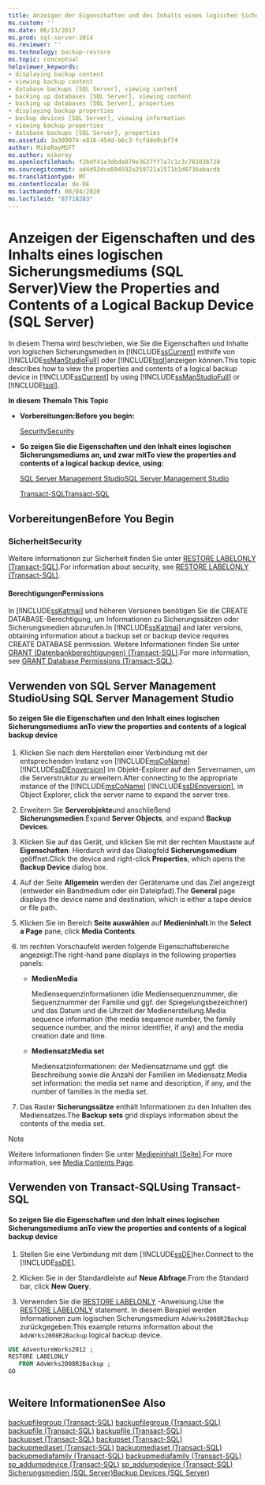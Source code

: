 ```yaml
---
title: Anzeigen der Eigenschaften und des Inhalts eines logischen Sicherungsmediums (SQL Server) | Microsoft-Dokumentation
ms.custom: ''
ms.date: 06/13/2017
ms.prod: sql-server-2014
ms.reviewer: ''
ms.technology: backup-restore
ms.topic: conceptual
helpviewer_keywords:
- displaying backup content
- viewing backup content
- database backups [SQL Server], viewing content
- backing up databases [SQL Server], viewing content
- backing up databases [SQL Server], properties
- displaying backup properties
- backup devices [SQL Server], viewing information
- viewing backup properties
- database backups [SQL Server], properties
ms.assetid: 3a309074-e816-454d-b6c3-fcfdde0cbf74
author: MikeRayMSFT
ms.author: mikeray
ms.openlocfilehash: f2bdf41e3dbda079e3627ff7a7c1c3c78103b728
ms.sourcegitcommit: ad4d92dce894592a259721a1571b1d8736abacdb
ms.translationtype: MT
ms.contentlocale: de-DE
ms.lasthandoff: 08/04/2020
ms.locfileid: "87718283"
---
```

# <a name="view-the-properties-and-contents-of-a-logical-backup-device-sql-server"></a><span data-ttu-id="93bcc-102">Anzeigen der Eigenschaften und des Inhalts eines logischen Sicherungsmediums (SQL Server)</span><span class="sxs-lookup"><span data-stu-id="93bcc-102">View the Properties and Contents of a Logical Backup Device (SQL Server)</span></span>
  <span data-ttu-id="93bcc-103">In diesem Thema wird beschrieben, wie Sie die Eigenschaften und Inhalte von logischen Sicherungsmedien in [!INCLUDE[ssCurrent](../../includes/sscurrent-md.md)] mithilfe von [!INCLUDE[ssManStudioFull](../../includes/ssmanstudiofull-md.md)] oder [!INCLUDE[tsql](../../includes/tsql-md.md)]anzeigen können.</span><span class="sxs-lookup"><span data-stu-id="93bcc-103">This topic describes how to view the properties and contents of a logical backup device in [!INCLUDE[ssCurrent](../../includes/sscurrent-md.md)] by using [!INCLUDE[ssManStudioFull](../../includes/ssmanstudiofull-md.md)] or [!INCLUDE[tsql](../../includes/tsql-md.md)].</span></span>  
  
 <span data-ttu-id="93bcc-104">**In diesem Thema**</span><span class="sxs-lookup"><span data-stu-id="93bcc-104">**In This Topic**</span></span>  
  
-   <span data-ttu-id="93bcc-105">**Vorbereitungen:**</span><span class="sxs-lookup"><span data-stu-id="93bcc-105">**Before you begin:**</span></span>  
  
     [<span data-ttu-id="93bcc-106">Security</span><span class="sxs-lookup"><span data-stu-id="93bcc-106">Security</span></span>](#Security)  
  
-   <span data-ttu-id="93bcc-107">**So zeigen Sie die Eigenschaften und den Inhalt eines logischen Sicherungsmediums an, und zwar mit**</span><span class="sxs-lookup"><span data-stu-id="93bcc-107">**To view the properties and contents of a logical backup device, using:**</span></span>  
  
     [<span data-ttu-id="93bcc-108">SQL Server Management Studio</span><span class="sxs-lookup"><span data-stu-id="93bcc-108">SQL Server Management Studio</span></span>](#SSMSProcedure)  
  
     [<span data-ttu-id="93bcc-109">Transact-SQL</span><span class="sxs-lookup"><span data-stu-id="93bcc-109">Transact-SQL</span></span>](#TsqlProcedure)  
  
##  <a name="before-you-begin"></a><a name="BeforeYouBegin"></a> <span data-ttu-id="93bcc-110">Vorbereitungen</span><span class="sxs-lookup"><span data-stu-id="93bcc-110">Before You Begin</span></span>  
  
###  <a name="security"></a><a name="Security"></a> <span data-ttu-id="93bcc-111">Sicherheit</span><span class="sxs-lookup"><span data-stu-id="93bcc-111">Security</span></span>  
 <span data-ttu-id="93bcc-112">Weitere Informationen zur Sicherheit finden Sie unter [RESTORE LABELONLY &#40;Transact-SQL&#41;](/sql/t-sql/statements/restore-statements-labelonly-transact-sql).</span><span class="sxs-lookup"><span data-stu-id="93bcc-112">For information about security, see [RESTORE LABELONLY &#40;Transact-SQL&#41;](/sql/t-sql/statements/restore-statements-labelonly-transact-sql).</span></span>  
  
####  <a name="permissions"></a><a name="Permissions"></a> <span data-ttu-id="93bcc-113">Berechtigungen</span><span class="sxs-lookup"><span data-stu-id="93bcc-113">Permissions</span></span>  
 <span data-ttu-id="93bcc-114">In [!INCLUDE[ssKatmai](../../includes/sskatmai-md.md)] und höheren Versionen benötigen Sie die CREATE DATABASE-Berechtigung, um Informationen zu Sicherungssätzen oder Sicherungsmedien abzurufen.</span><span class="sxs-lookup"><span data-stu-id="93bcc-114">In [!INCLUDE[ssKatmai](../../includes/sskatmai-md.md)] and later versions, obtaining information about a backup set or backup device requires CREATE DATABASE permission.</span></span> <span data-ttu-id="93bcc-115">Weitere Informationen finden Sie unter [GRANT (Datenbankberechtigungen) &#40;Transact-SQL&#41;](/sql/t-sql/statements/grant-database-permissions-transact-sql).</span><span class="sxs-lookup"><span data-stu-id="93bcc-115">For more information, see [GRANT Database Permissions &#40;Transact-SQL&#41;](/sql/t-sql/statements/grant-database-permissions-transact-sql).</span></span>  
  
##  <a name="using-sql-server-management-studio"></a><a name="SSMSProcedure"></a> <span data-ttu-id="93bcc-116">Verwenden von SQL Server Management Studio</span><span class="sxs-lookup"><span data-stu-id="93bcc-116">Using SQL Server Management Studio</span></span>  
  
#### <a name="to-view-the-properties-and-contents-of-a-logical-backup-device"></a><span data-ttu-id="93bcc-117">So zeigen Sie die Eigenschaften und den Inhalt eines logischen Sicherungsmediums an</span><span class="sxs-lookup"><span data-stu-id="93bcc-117">To view the properties and contents of a logical backup device</span></span>  
  
1.  <span data-ttu-id="93bcc-118">Klicken Sie nach dem Herstellen einer Verbindung mit der entsprechenden Instanz von [!INCLUDE[msCoName](../../includes/msconame-md.md)] [!INCLUDE[ssDEnoversion](../../includes/ssdenoversion-md.md)] im Objekt-Explorer auf den Servernamen, um die Serverstruktur zu erweitern.</span><span class="sxs-lookup"><span data-stu-id="93bcc-118">After connecting to the appropriate instance of the [!INCLUDE[msCoName](../../includes/msconame-md.md)] [!INCLUDE[ssDEnoversion](../../includes/ssdenoversion-md.md)], in Object Explorer, click the server name to expand the server tree.</span></span>  
  
2.  <span data-ttu-id="93bcc-119">Erweitern Sie **Serverobjekte**und anschließend **Sicherungsmedien**.</span><span class="sxs-lookup"><span data-stu-id="93bcc-119">Expand **Server Objects**, and expand **Backup Devices**.</span></span>  
  
3.  <span data-ttu-id="93bcc-120">Klicken Sie auf das Gerät, und klicken Sie mit der rechten Maustaste auf **Eigenschaften**. Hierdurch wird das Dialogfeld **Sicherungsmedium** geöffnet.</span><span class="sxs-lookup"><span data-stu-id="93bcc-120">Click the device and right-click **Properties**, which opens the **Backup Device** dialog box.</span></span>  
  
4.  <span data-ttu-id="93bcc-121">Auf der Seite **Allgemein** werden der Gerätename und das Ziel angezeigt (entweder ein Bandmedium oder ein Dateipfad).</span><span class="sxs-lookup"><span data-stu-id="93bcc-121">The **General** page displays the device name and destination, which is either a tape device or file path.</span></span>  
  
5.  <span data-ttu-id="93bcc-122">Klicken Sie im Bereich **Seite auswählen** auf **Medieninhalt**.</span><span class="sxs-lookup"><span data-stu-id="93bcc-122">In the **Select a Page** pane, click **Media Contents**.</span></span>  
  
6.  <span data-ttu-id="93bcc-123">Im rechten Vorschaufeld werden folgende Eigenschaftsbereiche angezeigt:</span><span class="sxs-lookup"><span data-stu-id="93bcc-123">The right-hand pane displays in the following properties panels:</span></span>  
  
    -   <span data-ttu-id="93bcc-124">**Medien**</span><span class="sxs-lookup"><span data-stu-id="93bcc-124">**Media**</span></span>  
  
         <span data-ttu-id="93bcc-125">Mediensequenzinformationen (die Mediensequenznummer, die Sequenznummer der Familie und ggf. der Spiegelungsbezeichner) und das Datum und die Uhrzeit der Medienerstellung.</span><span class="sxs-lookup"><span data-stu-id="93bcc-125">Media sequence information (the media sequence number, the family sequence number, and the mirror identifier, if any) and the media creation date and time.</span></span>  
  
    -   <span data-ttu-id="93bcc-126">**Mediensatz**</span><span class="sxs-lookup"><span data-stu-id="93bcc-126">**Media set**</span></span>  
  
         <span data-ttu-id="93bcc-127">Mediensatzinformationen: der Mediensatzname und ggf. die Beschreibung sowie die Anzahl der Familien im Mediensatz.</span><span class="sxs-lookup"><span data-stu-id="93bcc-127">Media set information: the media set name and description, if any, and the number of families in the media set.</span></span>  
  
7.  <span data-ttu-id="93bcc-128">Das Raster **Sicherungssätze** enthält Informationen zu den Inhalten des Mediensatzes.</span><span class="sxs-lookup"><span data-stu-id="93bcc-128">The **Backup sets** grid displays information about the contents of the media set.</span></span>  
  
> [!NOTE]  
>  <span data-ttu-id="93bcc-129">Weitere Informationen finden Sie unter [Medieninhalt (Seite)](backup-device-media-contents-page.md).</span><span class="sxs-lookup"><span data-stu-id="93bcc-129">For more information, see [Media Contents Page](backup-device-media-contents-page.md).</span></span>  
  
##  <a name="using-transact-sql"></a><a name="TsqlProcedure"></a> <span data-ttu-id="93bcc-130">Verwenden von Transact-SQL</span><span class="sxs-lookup"><span data-stu-id="93bcc-130">Using Transact-SQL</span></span>  
  
#### <a name="to-view-the-properties-and-contents-of-a-logical-backup-device"></a><span data-ttu-id="93bcc-131">So zeigen Sie die Eigenschaften und den Inhalt eines logischen Sicherungsmediums an</span><span class="sxs-lookup"><span data-stu-id="93bcc-131">To view the properties and contents of a logical backup device</span></span>  
  
1.  <span data-ttu-id="93bcc-132">Stellen Sie eine Verbindung mit dem [!INCLUDE[ssDE](../../includes/ssde-md.md)]her.</span><span class="sxs-lookup"><span data-stu-id="93bcc-132">Connect to the [!INCLUDE[ssDE](../../includes/ssde-md.md)].</span></span>  
  
2.  <span data-ttu-id="93bcc-133">Klicken Sie in der Standardleiste auf **Neue Abfrage**.</span><span class="sxs-lookup"><span data-stu-id="93bcc-133">From the Standard bar, click **New Query**.</span></span>  
  
3.  <span data-ttu-id="93bcc-134">Verwenden Sie die [RESTORE LABELONLY](/sql/t-sql/statements/restore-statements-labelonly-transact-sql) -Anweisung.</span><span class="sxs-lookup"><span data-stu-id="93bcc-134">Use the [RESTORE LABELONLY](/sql/t-sql/statements/restore-statements-labelonly-transact-sql) statement.</span></span> <span data-ttu-id="93bcc-135">In diesem Beispiel werden Informationen zum logischen Sicherungsmedium `AdvWrks2008R2Backup` zurückgegeben:</span><span class="sxs-lookup"><span data-stu-id="93bcc-135">This example returns information about the `AdvWrks2008R2Backup` logical backup device.</span></span>  
  
```sql  
USE AdventureWorks2012 ;  
RESTORE LABELONLY  
   FROM AdvWrks2008R2Backup ;  
GO  
  
```  
  
## <a name="see-also"></a><span data-ttu-id="93bcc-136">Weitere Informationen</span><span class="sxs-lookup"><span data-stu-id="93bcc-136">See Also</span></span>  
 <span data-ttu-id="93bcc-137">[backupfilegroup &#40;Transact-SQL&#41;](/sql/relational-databases/system-tables/backupfilegroup-transact-sql) </span><span class="sxs-lookup"><span data-stu-id="93bcc-137">[backupfilegroup &#40;Transact-SQL&#41;](/sql/relational-databases/system-tables/backupfilegroup-transact-sql) </span></span>  
 <span data-ttu-id="93bcc-138">[backupfile &#40;Transact-SQL&#41;](/sql/relational-databases/system-tables/backupfile-transact-sql) </span><span class="sxs-lookup"><span data-stu-id="93bcc-138">[backupfile &#40;Transact-SQL&#41;](/sql/relational-databases/system-tables/backupfile-transact-sql) </span></span>  
 <span data-ttu-id="93bcc-139">[backupset &#40;Transact-SQL&#41;](/sql/relational-databases/system-tables/backupset-transact-sql) </span><span class="sxs-lookup"><span data-stu-id="93bcc-139">[backupset &#40;Transact-SQL&#41;](/sql/relational-databases/system-tables/backupset-transact-sql) </span></span>  
 <span data-ttu-id="93bcc-140">[backupmediaset &#40;Transact-SQL&#41;](/sql/relational-databases/system-tables/backupmediaset-transact-sql) </span><span class="sxs-lookup"><span data-stu-id="93bcc-140">[backupmediaset &#40;Transact-SQL&#41;](/sql/relational-databases/system-tables/backupmediaset-transact-sql) </span></span>  
 <span data-ttu-id="93bcc-141">[backupmediafamily &#40;Transact-SQL&#41;](/sql/relational-databases/system-tables/backupmediafamily-transact-sql) </span><span class="sxs-lookup"><span data-stu-id="93bcc-141">[backupmediafamily &#40;Transact-SQL&#41;](/sql/relational-databases/system-tables/backupmediafamily-transact-sql) </span></span>  
 <span data-ttu-id="93bcc-142">[sp_addumpdevice &#40;Transact-SQL&#41;](/sql/relational-databases/system-stored-procedures/sp-addumpdevice-transact-sql) </span><span class="sxs-lookup"><span data-stu-id="93bcc-142">[sp_addumpdevice &#40;Transact-SQL&#41;](/sql/relational-databases/system-stored-procedures/sp-addumpdevice-transact-sql) </span></span>  
 [<span data-ttu-id="93bcc-143">Sicherungsmedien &#40;SQL Server&#41;</span><span class="sxs-lookup"><span data-stu-id="93bcc-143">Backup Devices &#40;SQL Server&#41;</span></span>](backup-devices-sql-server.md)  
  
  
